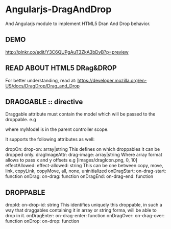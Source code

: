 Angularjs-DragAndDrop
=====================

And Angularjs module to implement HTML5 Dran And Drop behavior.

DEMO
----
http://plnkr.co/edit/Y3C6QUPgAuT3ZkA3bDyB?p=preview


READ ABOUT HTML5 DRag&DROP
--------------------------

For better understanding, read at:
https://developer.mozilla.org/en-US/docs/DragDrop/Drag_and_Drop

DRAGGABLE :: directive
----------------------

Draggable attribute must contain the model which will be passed to the droppable.
e.g <div data-draggable="myModel">
where myModel is in the parent controller scope.

It supports the following attributes as well:

dropOn:         drop-on:        array|string  This defines on which droppables it can be dropped only.
dragImageAttr:  drag-image:     array|string  Where array format allows to pass x and y offsets  e.g [images/dragIcon.png, 0, 10]
effectAllowed:  effect-allowed: string        This can be one between copy, move, link, copyLink, copyMove, all, none, uninitialized
onDragStart:    on-drag-start:  function
onDrag:         on-drag:        function
onDragEnd:      on-drag-end:    function


DROPPABLE
---------

dropId:         on-drop-id:        string        This identifies uniquely this droppable, in such a way that draggables containing it in array or string forma, will be able to drop in it.
onDragEnter:    on-drag-enter:     function
onDragOver:     on-drag-over:      function
onDrop:         on-drop:           function
